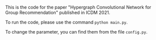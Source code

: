 

<!--
**GroupRec/GroupRec** is a ✨ _special_ ✨ repository because its `README.md` (this file) appears on your GitHub profile.

Here are some ideas to get you started:

- 🔭 I’m currently working on ...
- 🌱 I’m currently learning ...
- 👯 I’m looking to collaborate on ...
- 🤔 I’m looking for help with ...
- 💬 Ask me about ...
- 📫 How to reach me: ...
- 😄 Pronouns: ...
- ⚡ Fun fact: ...
-->

This is the code for the paper "Hypergraph Convolutional Network for Group Recommendation" published in ICDM 2021.

To run the code, please use the command ```python main.py```.

To change the parameter, you can find them from the file ```config.py```.
